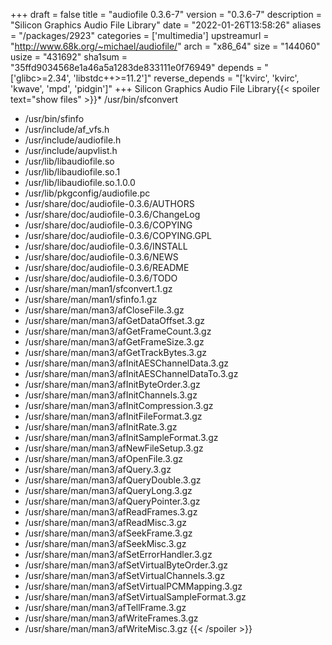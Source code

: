 +++
draft = false
title = "audiofile 0.3.6-7"
version = "0.3.6-7"
description = "Silicon Graphics Audio File Library"
date = "2022-01-26T13:58:26"
aliases = "/packages/2923"
categories = ['multimedia']
upstreamurl = "http://www.68k.org/~michael/audiofile/"
arch = "x86_64"
size = "144060"
usize = "431692"
sha1sum = "35ffd9034568e1a46a5a1283de833111e0f76949"
depends = "['glibc>=2.34', 'libstdc++>=11.2']"
reverse_depends = "['kvirc', 'kvirc', 'kwave', 'mpd', 'pidgin']"
+++
Silicon Graphics Audio File Library{{< spoiler text="show files" >}}* /usr/bin/sfconvert
* /usr/bin/sfinfo
* /usr/include/af_vfs.h
* /usr/include/audiofile.h
* /usr/include/aupvlist.h
* /usr/lib/libaudiofile.so
* /usr/lib/libaudiofile.so.1
* /usr/lib/libaudiofile.so.1.0.0
* /usr/lib/pkgconfig/audiofile.pc
* /usr/share/doc/audiofile-0.3.6/AUTHORS
* /usr/share/doc/audiofile-0.3.6/ChangeLog
* /usr/share/doc/audiofile-0.3.6/COPYING
* /usr/share/doc/audiofile-0.3.6/COPYING.GPL
* /usr/share/doc/audiofile-0.3.6/INSTALL
* /usr/share/doc/audiofile-0.3.6/NEWS
* /usr/share/doc/audiofile-0.3.6/README
* /usr/share/doc/audiofile-0.3.6/TODO
* /usr/share/man/man1/sfconvert.1.gz
* /usr/share/man/man1/sfinfo.1.gz
* /usr/share/man/man3/afCloseFile.3.gz
* /usr/share/man/man3/afGetDataOffset.3.gz
* /usr/share/man/man3/afGetFrameCount.3.gz
* /usr/share/man/man3/afGetFrameSize.3.gz
* /usr/share/man/man3/afGetTrackBytes.3.gz
* /usr/share/man/man3/afInitAESChannelData.3.gz
* /usr/share/man/man3/afInitAESChannelDataTo.3.gz
* /usr/share/man/man3/afInitByteOrder.3.gz
* /usr/share/man/man3/afInitChannels.3.gz
* /usr/share/man/man3/afInitCompression.3.gz
* /usr/share/man/man3/afInitFileFormat.3.gz
* /usr/share/man/man3/afInitRate.3.gz
* /usr/share/man/man3/afInitSampleFormat.3.gz
* /usr/share/man/man3/afNewFileSetup.3.gz
* /usr/share/man/man3/afOpenFile.3.gz
* /usr/share/man/man3/afQuery.3.gz
* /usr/share/man/man3/afQueryDouble.3.gz
* /usr/share/man/man3/afQueryLong.3.gz
* /usr/share/man/man3/afQueryPointer.3.gz
* /usr/share/man/man3/afReadFrames.3.gz
* /usr/share/man/man3/afReadMisc.3.gz
* /usr/share/man/man3/afSeekFrame.3.gz
* /usr/share/man/man3/afSeekMisc.3.gz
* /usr/share/man/man3/afSetErrorHandler.3.gz
* /usr/share/man/man3/afSetVirtualByteOrder.3.gz
* /usr/share/man/man3/afSetVirtualChannels.3.gz
* /usr/share/man/man3/afSetVirtualPCMMapping.3.gz
* /usr/share/man/man3/afSetVirtualSampleFormat.3.gz
* /usr/share/man/man3/afTellFrame.3.gz
* /usr/share/man/man3/afWriteFrames.3.gz
* /usr/share/man/man3/afWriteMisc.3.gz
{{< /spoiler >}}